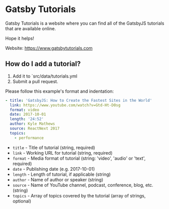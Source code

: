 # Gatsby Tutorials

Gatsby Tutorials is a website where you can find all of the GatsbyJS tutorials that are available online.

Hope it helps!

Website: https://www.gatsbytutorials.com

## How do I add a tutorial?

1. Add it to `src/data/tutorials.yml
2. Submit a pull request.

Please follow this example's format and indentation:

```yaml
- title: 'GatsbyJS: How to Create the Fastest Sites in the World'
  link: https://www.youtube.com/watch?v=Gtd-Ht-D0sg
  format: video
  date: 2017-10-01
  length: '24:52'
  author: Kyle Mathews
  source: ReactNext 2017
  topics:
    - performance
```

- `title` - Title of tutorial (string, required)
- `link` - Working URL for tutorial (string, required)
- `format` - Media format of tutorial (string: 'video', 'audio' or 'text', required)
- `date` - Publishing date (e.g. 2017-10-01)
- `length` - Length of tutorial, if applicable (string)
- `author` - Name of author or speaker (string)
- `source` - Name of YouTube channel, podcast, conference, blog, etc. (string)
- `topics` - Array of topics covered by the tutorial (array of strings, optional)